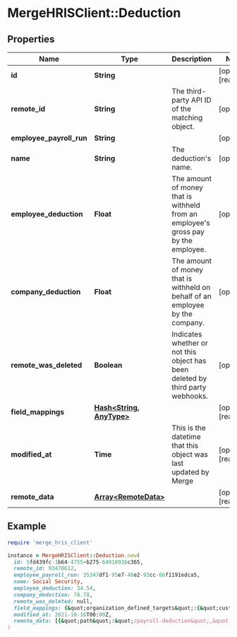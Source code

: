# MergeHRISClient::Deduction

## Properties

| Name | Type | Description | Notes |
| ---- | ---- | ----------- | ----- |
| **id** | **String** |  | [optional][readonly] |
| **remote_id** | **String** | The third-party API ID of the matching object. | [optional] |
| **employee_payroll_run** | **String** |  | [optional] |
| **name** | **String** | The deduction&#39;s name. | [optional] |
| **employee_deduction** | **Float** | The amount of money that is withheld from an employee&#39;s gross pay by the employee. | [optional] |
| **company_deduction** | **Float** | The amount of money that is withheld on behalf of an employee by the company. | [optional] |
| **remote_was_deleted** | **Boolean** | Indicates whether or not this object has been deleted by third party webhooks. | [optional] |
| **field_mappings** | [**Hash&lt;String, AnyType&gt;**](AnyType.md) |  | [optional][readonly] |
| **modified_at** | **Time** | This is the datetime that this object was last updated by Merge | [optional][readonly] |
| **remote_data** | [**Array&lt;RemoteData&gt;**](RemoteData.md) |  | [optional][readonly] |

## Example

```ruby
require 'merge_hris_client'

instance = MergeHRISClient::Deduction.new(
  id: 5fd439fc-1b64-4755-b275-64918936c365,
  remote_id: 93478612,
  employee_payroll_run: 35347df1-95e7-46e2-93cc-66f1191edca5,
  name: Social Security,
  employee_deduction: 34.54,
  company_deduction: 78.78,
  remote_was_deleted: null,
  field_mappings: {&quot;organization_defined_targets&quot;:{&quot;custom_key&quot;:&quot;custom_value&quot;},&quot;linked_account_defined_targets&quot;:{&quot;custom_key&quot;:&quot;custom_value&quot;}},
  modified_at: 2021-10-16T00:00Z,
  remote_data: [{&quot;path&quot;:&quot;/payroll-deduction&quot;,&quot;data&quot;:[&quot;Varies by platform&quot;]}]
)
```

